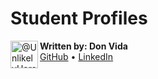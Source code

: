 # Student Profiles
<img align="left" class="avatar avatar-user" src="https://avatars.githubusercontent.com/u/23545273?s=88&amp;v=4" width="44" height="44" alt="@UnlikelyHero">

**Written by: Don Vida**<br>
[GitHub](https://github.com/UnlikelyHero) • [LinkedIn](https://www.linkedin.com/in/donald-vida/)

